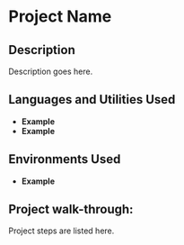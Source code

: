 <h1>Project Name</h1>

<h2>Description</h2>
Description goes here.
<br />


<h2>Languages and Utilities Used</h2>

- <b>Example</b> 
- <b>Example</b>

<h2>Environments Used </h2>

- <b>Example</b>

<h2>Project walk-through:</h2>
Project steps are listed here.



<!--
 ```diff
- text in red
+ text in green
! text in orange
# text in gray
@@ text in purple (and bold)@@
```
--!>

